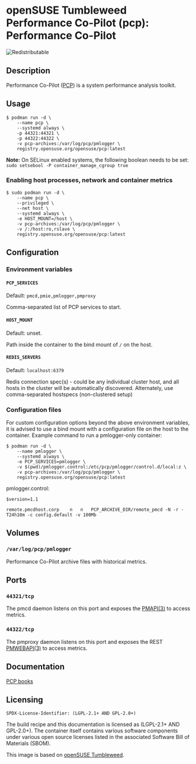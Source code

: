 # openSUSE Tumbleweed Performance Co-Pilot (pcp): Performance Co-Pilot
![Redistributable](https://img.shields.io/badge/Redistributable-Yes-green)


## Description
Performance Co-Pilot ([PCP](https://pcp.io)) is a system performance analysis toolkit.

## Usage

```
$ podman run -d \
    --name pcp \
    --systemd always \
    -p 44321:44321 \
    -p 44322:44322 \
    -v pcp-archives:/var/log/pcp/pmlogger \
    registry.opensuse.org/opensuse/pcp:latest
```

**Note:** On SELinux enabled systems, the following boolean needs to be set: `sudo setsebool -P container_manage_cgroup true`

### Enabling host processes, network and container metrics

```
$ sudo podman run -d \
    --name pcp \
    --privileged \
    --net host \
    --systemd always \
    -e HOST_MOUNT=/host \
    -v pcp-archives:/var/log/pcp/pmlogger \
    -v /:/host:ro,rslave \
    registry.opensuse.org/opensuse/pcp:latest
```

## Configuration

### Environment variables

#### `PCP_SERVICES`
Default: `pmcd,pmie,pmlogger,pmproxy`

Comma-separated list of PCP services to start.

#### `HOST_MOUNT`
Default: unset.

Path inside the container to the bind mount of `/` on the host.

#### `REDIS_SERVERS`
Default: `localhost:6379`

Redis connection spec(s) - could be any individual cluster host, and all hosts in the cluster will be automatically discovered.
Alternately, use comma-separated hostspecs (non-clustered setup)

### Configuration files

For custom configuration options beyond the above environment variables, it is advised to use a bind mount with a configuration file on the host to the container.
Example command to run a pmlogger-only container:

```
$ podman run -d \
    --name pmlogger \
    --systemd always \
    -e PCP_SERVICES=pmlogger \
    -v $(pwd)/pmlogger.control:/etc/pcp/pmlogger/control.d/local:z \
    -v pcp-archives:/var/log/pcp/pmlogger \
    registry.opensuse.org/opensuse/pcp:latest
```

pmlogger.control:
```
$version=1.1

remote.pmcdhost.corp	n   n	PCP_ARCHIVE_DIR/remote_pmcd	-N -r -T24h10m -c config.default -v 100Mb
```

## Volumes

### `/var/log/pcp/pmlogger`

Performance Co-Pilot archive files with historical metrics.

## Ports

### `44321/tcp`

The pmcd daemon listens on this port and exposes the [PMAPI(3)](https://man7.org/linux/man-pages/man3/pmapi.3.html) to access metrics.

### `44322/tcp`

The pmproxy daemon listens on this port and exposes the REST [PMWEBAPI(3)](https://man7.org/linux/man-pages/man3/pmwebapi.3.html) to access metrics.

## Documentation

[PCP books](https://pcp.readthedocs.io)

## Licensing
`SPDX-License-Identifier: (LGPL-2.1+ AND GPL-2.0+)`

The build recipe and this documentation is licensed as (LGPL-2.1+ AND GPL-2.0+).
The container itself contains various software components under various open source licenses listed in the associated
Software Bill of Materials (SBOM).

This image is based on [openSUSE Tumbleweed](https://get.opensuse.org/tumbleweed/).
